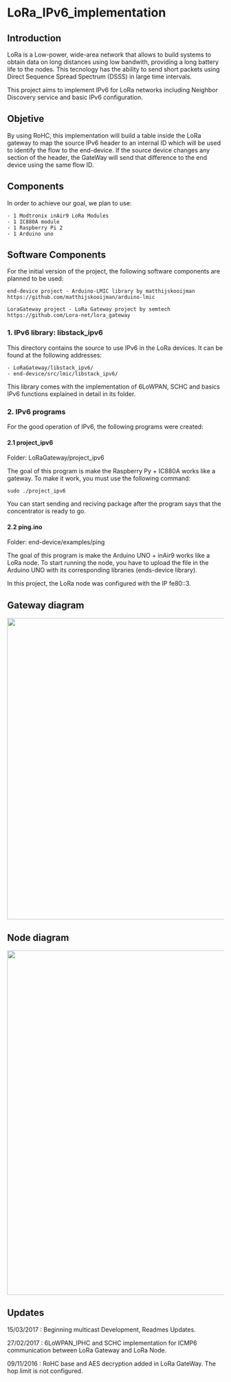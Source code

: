 # LoRa_IPv6_implementation

## Introduction

LoRa is a Low-power, wide-area network that allows to build systems to obtain data on long distances using low bandwith, providing a long battery life to the nodes. This tecnology has the ability to send short packets using Direct Sequence Spread Spectrum (DSSS) in large time intervals. 

This project aims to implement IPv6 for LoRa networks including  Neighbor Discovery service and basic IPv6 configuration. 

## Objetive

By using RoHC, this implementation will build a table inside the LoRa gateway to map the source IPv6 header to an internal ID which will be used to identify the flow to the end-device.  If the source device changes any section of the header, the GateWay will send that difference to the end device using the same flow ID.

## Components

In order to achieve our goal, we plan to use:

	- 1 Modtronix inAir9 LoRa Modules
	- 1 IC880A module
	- 1 Raspberry Pi 2
	- 1 Arduino uno

## Software Components 

For the initial version of the project, the following software components are planned to be used:

	end-device project - Arduino-LMIC library by matthijskooijman
	https://github.com/matthijskooijman/arduino-lmic

	LoraGateway project - LoRa Gateway project by semtech
	https://github.com/Lora-net/lora_gateway

### 1. IPv6 library: libstack_ipv6

This directory contains the source to use IPv6 in the LoRa devices. It can be found at the following addresses:

	- LoRaGateway/libstack_ipv6/
	- end-device/src/lmic/libstack_ipv6/

This library comes with the implementation of 6LoWPAN, SCHC and basics IPv6 functions explained in detail in its folder. 

### 2. IPv6 programs

For the good operation of IPv6, the following programs were created:

#### 2.1 project_ipv6 

Folder: LoRaGateway/project_ipv6
	
The goal of this program is make the Raspberry Py + IC880A works like a gateway. To make it work,   you must use the following command:

	sudo ./project_ipv6

You can start sending and reciving package after the program says that the concentrator is ready to go.

#### 2.2 ping.ino 

Folder: end-device/examples/ping
	
The goal of this program is make the Arduino UNO + inAir9 works like a LoRa node. To start running the node, you have to upload the file in the Arduino UNO with its corresponding libraries (ends-device library).

In this project, the LoRa node was configured with the IP fe80::3.

## Gateway diagram
<img src="https://github.com/tlagos1/LoRA_IPv6_implementation/blob/develop/images/dia_sistema1.png" data-canonical-src="https://github.com/tlagos1/LoRA_IPv6_implementation/blob/develop/images/dia_sistema1.png" width="700" />

## Node diagram
<img src="https://github.com/tlagos1/LoRA_IPv6_implementation/blob/develop/images/dia_sistema2.png" data-canonical-src="https://github.com/tlagos1/LoRA_IPv6_implementation/blob/develop/images/dia_sistema2.png" width="800" />

## Updates

15/03/2017 : Beginning multicast Development, Readmes Updates. 

27/02/2017 : 6LoWPAN_IPHC and SCHC implementation for ICMP6 communication between LoRa Gateway and LoRa Node.

09/11/2016 : RoHC base and AES decryption added in LoRa GateWay. The hop limit is not configured.
